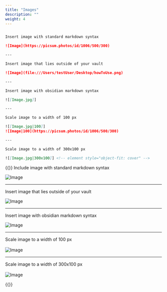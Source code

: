 ```yaml
---
title: "Images"
description: ""
weight: 4
---
```


```md

Insert image with standard markdown syntax

![Image](https://picsum.photos/id/1006/500/300)

---

Insert image that lies outside of your vault

![Image](file:///Users/testUser/Desktop/howToUse.png)

---

Insert image with obsidian markdown syntax

![[Image.jpg]]

---

Scale image to a width of 100 px

![[Image.jpg|100]]
![Image|100](https://picsum.photos/id/1006/500/300)

---

Scale image to a width of 300x100 px

![[Image.jpg|300x100]] <!-- element style="object-fit: cover" -->

```

{{<revealjs theme="black" progress="true" controls="true">}}
Include image with standard markdown syntax

![Image](https://picsum.photos/id/1006/500/300)

---

Insert image that lies outside of your vault

![Image](https://picsum.photos/id/1006/500/300)

---

Insert image with obsidian markdown syntax

![Image](https://picsum.photos/id/1006/500/300)

---

Scale image to a width of 100 px
<br><br>
![Image](https://picsum.photos/id/1006/100/60)

---

Scale image to a width of 300x100 px
<br><br>
![Image](https://picsum.photos/id/1006/300/100)


{{</revealjs>}}
